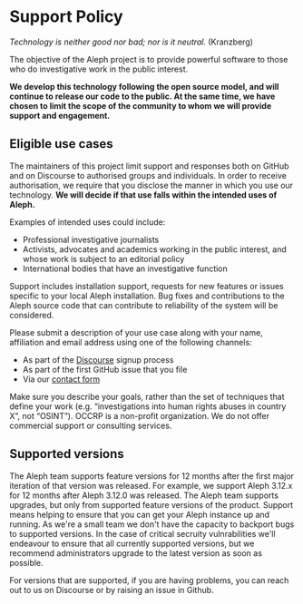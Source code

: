 # Support Policy

_Technology is neither good nor bad; nor is it neutral._ (Kranzberg)

The objective of the Aleph project is to provide powerful software to those who do investigative work in the public interest.

**We develop this technology following the open source model, and will continue to release our code to the public. At the same time, we have chosen to limit the scope of the community to whom we will provide support and engagement.**

## Eligible use cases

The maintainers of this project limit support and responses both on GitHub and on Discourse to authorised groups and individuals. In order to receive authorisation, we require that you disclose the manner in which you use our technology. **We will decide if that use falls within the intended uses of Aleph.**

Examples of intended uses could include:

- Professional investigative journalists
- Activists, advocates and academics working in the public interest, and whose work is subject to an editorial policy
- International bodies that have an investigative function

Support includes installation support, requests for new features or issues specific to your local Aleph installation. Bug fixes and contributions to the Aleph source code that can contribute to reliability of the system will be considered.

Please submit a description of your use case along with your name, affiliation and email address using one of the following channels:

- As part of the [Discourse](https://aleph.discourse.group/) signup process
- As part of the first GitHub issue that you file
- Via our [contact form](https://requests.occrp.org/datadesk)

Make sure you describe your goals, rather than the set of techniques that define your work (e.g. “investigations into human rights abuses in country X”, not “OSINT”). OCCRP is a non-profit organization. We do not offer commercial support or consulting services.

## Supported versions

The Aleph team supports feature versions for 12 months after the first major iteration of that version was released. For example, we support Aleph 3.12.x for 12 months after Aleph 3.12.0 was released. The Aleph team supports upgrades, but only from supported feature versions of the product. Support means helping to ensure that you can get your Aleph instance up and running. As we're a small team we don't have the capacity to backport bugs to supported versions. In the case of critical secruity vulnrabilities we'll endeavour to ensure that all currently supported versions, but we recommend administrators upgrade to the latest version as soon as possible.

For versions that are supported, if you are having problems, you can reach out to us on Discourse or by raising an issue in Github.
